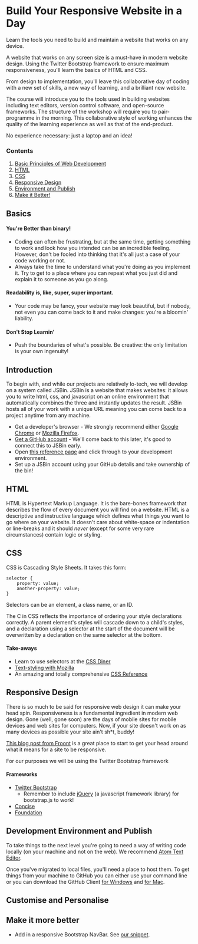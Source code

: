 # Build Your Responsive Website in a Day

Learn the tools you need to build and maintain a website that works on any device. 

A website that works on any screen size is a must-have in modern website design. Using the Twitter Bootstrap framework to ensure maximum responsiveness, you'll learn the basics of HTML and CSS.

From design to implementation, you'll leave this collaborative day of coding with a new set of skills, a new way of learning, and a brilliant new website. 

The course will introduce you to the tools used in building websites including text editors, version control software, and open-source frameworks. The structure of the workshop will require you to pair-programme in the morning. This collaborative style of working enhances the quality of the learning experience as well as that of the end-product.

No experience necessary: just a laptop and an idea!

### Contents
1. [Basic Principles of Web Development](#basics)
2. [HTML](#html)
3. [CSS](#css)
4. [Responsive Design](#responsive-design)
5. [Environment and Publish](#development-environment-and-publish)
6. [Make it Better!](#customise-and-personalise)

## Basics

#### You're Better than binary!
- Coding can often be frustrating, but at the same time, getting something to work and look how you intended can be an incredible feeling. However, don't be fooled into thinking that it's all just a case of your code working or not. 
- Always take the time to understand what you're doing as you implement it. Try to get to a place where you can repeat what you just did and explain it to someone as you go along. 

#### Readability is, like, super, super important.
- Your code may be fancy, your website may look beautiful, but if nobody, not even you can come back to it and make changes: you're a bloomin' liability.

#### Don't Stop Learnin'
- Push the boundaries of what's possible. Be creative: the only limitation is your own ingenuity!

## Introduction

To begin with, and while our projects are relatively lo-tech, we will develop on a system called JSBin. JSBin is a website that makes websites: it allows you to write html, css, and javascript on an online environment that automatically combines the three and instantly updates the result. JSBin hosts all of your work with a unique URL meaning you can come back to a project anytime from any machine. 

- Get a developer's browser - We strongly recommend either <a href="https://www.google.com/chrome/browser/desktop/" target="_blank">Google Chrome</a> or <a href="https://www.mozilla.org/en-GB/firefox/new/" target="_blank">Mozilla Firefox</a>.
- <a href="https://github.com/join" target="_blank">Get a GitHub account</a> - We'll come back to this later, it's good to connect this to JSBin early. 
- Open <a href="http://harrygfox.github.io/training/website-in-a-day/reference/" target="_blank">this reference page</a> and click through to your development environment.
- Set up a JSBin account using your GitHub details and take ownership of the bin!


## HTML

HTML is Hypertext Markup Language. It is the bare-bones framework that describes the flow of every document you will find on a website. 
HTML is a descriptive and instructive language which defines what things you want to go where on your website. It doesn't care about white-space or indentation or line-breaks and it should *never* (except for some very rare circumstances) contain logic or styling.

## CSS

CSS is Cascading Style Sheets. It takes this form:

```
selector {
    property: value;
    another-property: value;
}
```
Selectors can be an element, a class name, or an ID.

The C in CSS reflects the importance of ordering your style declarations correctly. A parent element's styles will cascade down to a child's styles, and a declaration using a selector at the start of the document will be overwritten by a declaration on the same selector at the bottom. 

#### Take-aways
- Learn to use selectors at the <a href="http://flukeout.github.io/" target="_blank">CSS Diner</a>
- <a href="https://developer.mozilla.org/en-US/Learn/CSS/Basic_text_styling_in_CSS" target="_blank">Text-styling with Mozilla</a>
- An amazing and totally comprehensive <a href="http://tympanus.net/codrops/css_reference/" target="_blank">CSS Reference</a>

## Responsive Design

There is so much to be said for responsive web design it can make your head spin. Responsiveness is a fundamental ingredient in modern web design. Gone (well, gone soon) are the days of mobile sites for mobile devices and web sites for computers. Now, if your site doesn't work on as many devices as possible your site ain't sh*t, buddy!

<a href="http://blog.froont.com/9-basic-principles-of-responsive-web-design/" target="_blank">This blog post from Froont</a> is a great place to start to get your head around what it means for a site to be responsive.

For our purposes we will be using the Twitter Bootstrap framework

#### Frameworks
- <a href="http://getbootstrap.com/getting-started/" target="_blank">Twitter Bootstrap</a>
  - Remember to include <a href="https://code.jquery.com/jquery-1.11.2.min.js" target="_blank">jQuery</a> (a javascript framework library) for bootstrap.js to work!
- <a href="http://concisecss.com/get-started/" target="_blank">Concise</a>
- <a href="http://foundation.zurb.com/" target="_blank">Foundation</a>

## Development Environment and Publish

To take things to the next level you're going to need a way of writing code locally (on your machine and not on the web). We recommend <a href="https://atom.io/" target="_blank">Atom Text Editor</a>.

Once you've migrated to local files, you'll need a place to host them. To get things from your machine to GitHub you can either use your command line or you can download the GitHub Client <a href="https://windows.github.com/" target="_blank">for Windows</a> and <a href="https://mac.github.com/" target="_blank">for Mac</a>.

## Customise and Personalise

## Make it more better
- Add in a responsive Bootstrap NavBar. See <a href="http://harrygfox.github.io/training/website-in-a-day/snippets/#bs-navbar" target="_blank">our snippet</a>.
